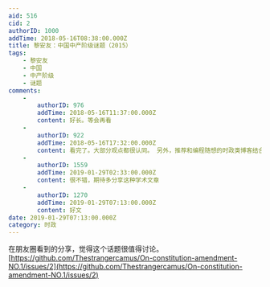 ```yaml
---
aid: 516
cid: 2
authorID: 1000
addTime: 2018-05-16T08:38:00.000Z
title: 黎安友：中国中产阶级谜题（2015）
tags:
    - 黎安友
    - 中国
    - 中产阶级
    - 谜题
comments:
    -
        authorID: 976
        addTime: 2018-05-16T11:37:00.000Z
        content: 好长。等会再看
    -
        authorID: 922
        addTime: 2018-05-16T17:32:00.000Z
        content: 看完了。大部分观点都很认同。 另外，推荐和编程随想的时政类博客结合着看
    -
        authorID: 1559
        addTime: 2019-01-29T02:33:00.000Z
        content: 很不错，期待多分享这种学术文章
    -
        authorID: 1270
        addTime: 2019-01-29T07:13:00.000Z
        content: 好文
date: 2019-01-29T07:13:00.000Z
category: 时政
---
```


在朋友圈看到的分享，觉得这个话题很值得讨论。 [https://github.com/Thestrangercamus/On-constitution-amendment-NO.1/issues/2](https://github.com/Thestrangercamus/On-constitution-amendment-NO.1/issues/2)

